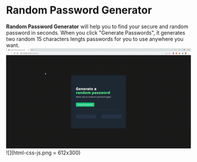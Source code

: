 # Random Password Generator

**Random Password Generator** will help you to find your secure and random password in seconds. When you click "Generate Passwords", it generates two random 15 characters lengts passwords for you to use anywhere you want.
![](random-password-generator.gif)
![](html-css-js.png = 612x300)

